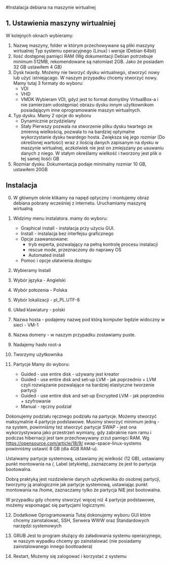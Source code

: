 #Instalacja debiana na maszynie wirtualnej
## 1. Ustawienia maszyny wirtualniej
W kolejnych oknach wybieramy:
1. Nazwę maszyny, folder w którym przechowywane są pliki maszyny wirtualnej
Typ systemu operacyjnego (Linux) i wersje (Debian 64bit)
2. Ilość dostępnej pamięci RAM (Wg dokumentacji Debian potrzebuje minimum
512MB, rekomendowane są natomiast 2GB. Jako że posiadam 32 GB ustawiłem 4 GB)
3. Dysk twardy. Możemy nie tworzyć dysku wirtualnego, stworzyć nowy lub użyć
istniejącago. W naszym przypadku chcemy stworzyć nowy. Mamy tutaj 3 formaty
do wyboru:
    - VDI
    - VHD
    - VMDK
    Wybieram VDI, gdyż jest to format domyślny VirtualBox-a i nie zamierzam
    udostępniać obrazu dysku innym użytkownikom posiadającym inne
    oprogramowanie maszyn wirtualnych.
4. Typ dysku. Mamy 2 opcje do wyboru
    - Dynamicznie przydzielany
    - Stały
    Pierwszy pozwala na stworzenie pliku dysku twartego ze zmienną
    wielkością, pozwala to na bardziej optymalne wykorzystanie dysku
    twardego hosta. Zwiększa się jego rozmiar (Do określonej wartości) wraz
    z ilością danych zapisanym na dysku w maszynie wirtualnej, aczkolwiek
    nie jest on zmiejszany po usuwaniu danych z niego.
    W stałym określamy wielkość i tworzony jest plik o tej samej ilośći GB
5. Rozmiar dysku. Dokumentacja podaje minimalny rozmiar 10 GB, ustawiłem 20GB

## Instalacja
0. W głównym oknie klikamy na napęd optyczny i montujemy obraz debiana 
pobrany wcześniej z internetu. Uruchamiamy maszynę wirtualną
1. Widzimy menu instalatora. mamy do wyboru:
    - Graphical install - instalacja przy użyciu GUI.
    - Install - instalacja bez interfejsu graficznego
    - Opcje zaawansowane:
        - tryb experta, pozwalający na pełną kontrolę procesu instalacji
        - rescue mode, przeznaczony do naprawy OS
        - Automated install
    - Pomoc i opcje ułatwienia dostępu

2. Wybieramy Install
3. Wybór języka - Angielski
3. Wybór połozenia - Polska
4. Wybór lokalizacji - pl_PL.UTF-8
5. Układ klawiatury - polski
6. Nazwa hosta - podajemy nazwę pod którą komputer będzie widoczny w sieci -
VM-1
7. Nazwa domeny - w naszym przypadku zostawiamy puste.
8. Nadajemy hasło root-a 
9. Tworzymy użytkownika
10. Partycje
Mamy do wyboru:
    - Guided - use entire disk - używany jest kreator
    - Guided - use entire disk and set-up LVM - jak poprzednio + LVM czyli
    rozwiązanie pozwalające na bardziej elastyczne tworzenie partycji
    - Guided - use entire disk and set-up Encrypted LVM - jak poprzednio +
    szyfrowanie
    - Manual - ręczny podział

Dokonujemy podziału ręcznego podziału na partycje. Możemy stworzyć 
maksymalnie 4 partycje podstawowe. Musimy stworzyć minimum jedną - na 
system, powinniśmy też stworzyć partycje SWAP - jest ona wykorzystywana jako 
przestrzeń wymiany, gdy zabraknie nam ramu i podczas hibernacji jest tam 
przechowywany zrzut pamięci RAM. Wg https://opensource.com/article/18/9/
swap-space-linux-systems powinniśmy ustawić 8 GB (dla 4GB RAM-u).

Ustaiwamy partycje systemową, ustawiamy jej wielkość (12 GB), ustawiamy 
punkt montowania na /, Label (etykietę), zaznazcamy że jest to partycja 
bootowalna.

Dobrą praktyką jest rozdzielenie danych użytkownika do osobnej partycji, 
tworzymy ją analogicznie jak partycje systemową, ustawiając punkt montowania 
na /home, zaznaczamy tylko że partycja NIE jest bootowalna.

W przypadku gdy chcemy stworzyć więcej niż 4 partycje podstawowe, możemy 
wspomagać się partycjami logicznymi.

12. Dodatkowe Oprogramowania
Tutaj dokonujemy wyboru GUI które chcemy zainstalować, SSH, Serwera WWW
oraz Standardowych narzędzi systemowych

12. GRUB
Jest to program służący do załadowania systemu operacyjnego, w naszym 
wypadku chcemy go zainstalować
(nie posiadamy zainstalowanego innego bootloadera)

13. Restart, Możemy się zalogować i korzystać z systemu
